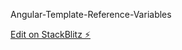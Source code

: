 Angular-Template-Reference-Variables

[Edit on StackBlitz ⚡️](https://stackblitz.com/edit/angular-9gmaef)
